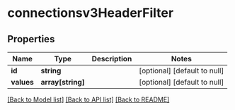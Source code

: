 # connectionsv3HeaderFilter

## Properties
Name | Type | Description | Notes
------------ | ------------- | ------------- | -------------
**id** | **string** |  | [optional] [default to null]
**values** | **array[string]** |  | [optional] [default to null]

[[Back to Model list]](../README.md#documentation-for-models) [[Back to API list]](../README.md#documentation-for-api-endpoints) [[Back to README]](../README.md)


